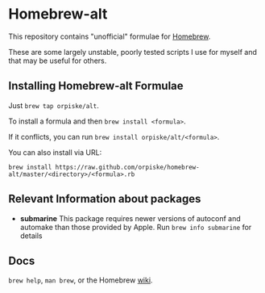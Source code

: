 Homebrew-alt
============
This repository contains "unofficial" formulae for [Homebrew](https://github.com/mxcl/homebrew). 

These are some largely unstable, poorly tested scripts I use for myself and that may be useful for others.

Installing Homebrew-alt Formulae
--------------------------------
Just `brew tap orpiske/alt`.

To install a formula and then `brew install <formula>`.

If it conflicts, you can run `brew install orpiske/alt/<formula>`.

You can also install via URL:

```
brew install https://raw.github.com/orpiske/homebrew-alt/master/<directory>/<formula>.rb
```

Relevant Information about packages
----

* **submarine** 
This package requires newer versions of autoconf and automake than those provided by Apple. 
Run `brew info submarine` for details

Docs
----
`brew help`, `man brew`, or the Homebrew [wiki][].

[wiki]:http://wiki.github.com/mxcl/homebrew
[homebrew-dupes]:https://github.com/Homebrew/homebrew-dupes
[homebrew-versions]:https://github.com/Homebrew/homebrew-versions
[homebrew-boneyard]:https://github.com/Homebrew/homebrew-boneyard

